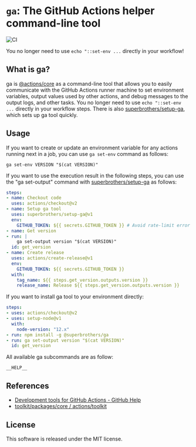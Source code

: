 # `ga`: The GitHub Actions helper command-line tool

![CI](https://github.com/superbrothers/ga/workflows/CI/badge.svg)

You no longer need to use `echo "::set-env ...` directly in your workflow!

## What is ga?

ga is [@actions/core](https://github.com/actions/toolkit/tree/master/packages/core) as a command-line tool that allows you to easily communicate with the GitHub Actions runner machine to set environment variables, output values used by other actions, and debug messages to the output logs, and other tasks. You no longer need to use `echo "::set-env ...` directly in your workflow steps. There is also [superbrothers/setup-ga](https://github.com/superbrothers/ga), which sets up ga tool quickly.

## Usage

If you want to create or update an environment variable for any actions running next in a job, you can use `ga set-env` command as follows:

```
ga set-env VERSION "$(cat VERSION)"
```

If you want to use the execution result in the following steps, you can use the "ga set-output" command with [superbrothers/setup-ga](https://github.com/superbrothers/setup-ga) as follows:

```yaml
steps:
- name: Checkout code
  uses: actions/checkout@v2
- name: Setup ga tool
  uses: superbrothers/setup-ga@v1
  env:
    GITHUB_TOKEN: ${{ secrets.GITHUB_TOKEN }} # Avoid rate-limit error
- name: Get version
- run: |
    ga set-output version "$(cat VERSION)"
  id: get_version
- name: Create release
  uses: actions/create-release@v1
  env:
    GITHUB_TOKEN: ${{ secrets.GITHUB_TOKEN }}
  with:
    tag_name: ${{ steps.get_version.outputs.version }}
    release_name: Release ${{ steps.get_version.outputs.version }}
```

If you want to install ga tool to your environment directly:
```yaml
steps:
- uses: actions/checkout@v2
- uses: setup-node@v1
  with:
    node-version: "12.x"
- run: npm install -g @superbrothers/ga
- run: ga set-output version "$(cat VERSION)"
  id: get_version
```

All available ga subcommands are as follow:
```
__HELP__
```

## References

- [Development tools for GitHub Actions \- GitHub Help](https://help.github.com/en/actions/reference/development-tools-for-github-actions)
- [toolkit/packages/core / actions/toolkit](https://github.com/actions/toolkit/tree/master/packages/core)

## License

This software is released under the MIT license.
